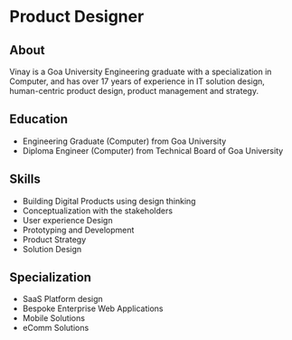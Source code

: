 # Product Designer #
## About ##
Vinay is a Goa University Engineering graduate with a specialization in Computer, and has over 17
years of experience in IT solution design, human-centric product design, product management and
strategy.
## Education ##
* Engineering Graduate (Computer) from Goa University
* Diploma Engineer (Computer) from Technical Board of Goa University

## Skills ##
* Building Digital Products using design thinking
* Conceptualization with the stakeholders
* User experience Design
* Prototyping and Development
* Product Strategy
* Solution Design

## Specialization ##
* SaaS Platform design
* Bespoke Enterprise Web Applications
* Mobile Solutions
* eComm Solutions
<!--
**vnudesign/vnudesign** is a ✨ _special_ ✨ repository because its `README.md` (this file) appears on your GitHub profile.

Here are some ideas to get you started:

- 🔭 I’m currently working on ...
- 🌱 I’m currently learning ...
- 👯 I’m looking to collaborate on ...
- 🤔 I’m looking for help with ...
- 💬 Ask me about ...
- 📫 How to reach me: ...
- 😄 Pronouns: ...
- ⚡ Fun fact: ...
-->
